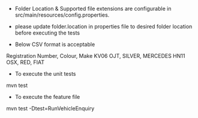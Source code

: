 * Folder Location & Supported file extensions are configurable in src/main/resources/config.properties. 

* please update folder.location in properties file to desired folder location before executing the tests

* Below CSV format is acceptable

Registration Number,	Colour,	Make
KV06 OJT,	SILVER,	MERCEDES
HN11 OSX,	RED,	FIAT

* To execute the unit tests 

mvn test

* To execute the feature file 

mvn test -Dtest=RunVehicleEnquiry


